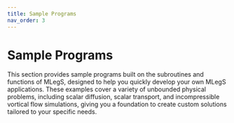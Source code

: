 ```yaml
---
title: Sample Programs
nav_order: 3
---
```


# Sample Programs

This section provides sample programs built on the subroutines and functions of MLegS, designed to help you quickly develop your own MLegS applications. These examples cover a variety of unbounded physical problems, including scalar diffusion, scalar transport, and incompressible vortical flow simulations, giving you a foundation to create custom solutions tailored to your specific needs.